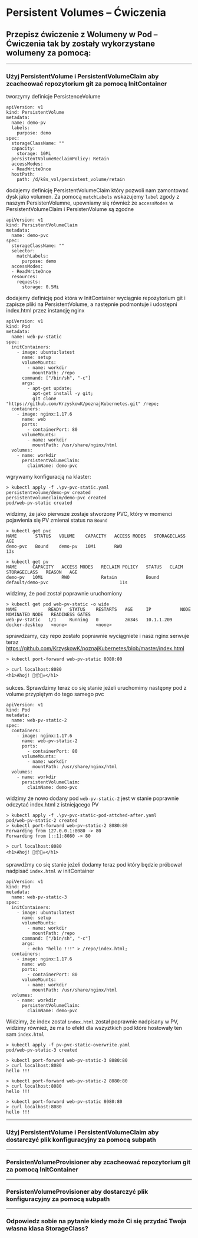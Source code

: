 
# Persistent Volumes – Ćwiczenia

## Przepisz ćwiczenie z Wolumeny w Pod – Ćwiczenia tak by zostały wykorzystane wolumeny za pomocą:

---

### Użyj PersistentVolume i PersistentVolumeClaim aby zcacheować repozytorium git za pomocą InitContainer

tworzymy definicje PersistenceVolume
```
apiVersion: v1
kind: PersistentVolume
metadata:
  name: demo-pv
  labels:
    purpose: demo
spec:
  storageClassName: ""
  capacity:
    storage: 10Mi
  persistentVolumeReclaimPolicy: Retain
  accessModes:
  - ReadWriteOnce
  hostPath:
    path: /d/k8s_vol/persistent_volume/retain
```
dodajemy definicję PersistentVolumeClaim który pozwoli nam zamontować dysk jako volumen. 
Za pomocą `matchLabels` wskazujemy `label` zgody z naszym PersistenVolumne, upewniamy się również że `accessModes` w PersistentVolumeClaim i PersistenVolume są zgodne
```
apiVersion: v1
kind: PersistentVolumeClaim
metadata:
  name: demo-pvc
spec:
  storageClassName: ""
  selector:
    matchLabels:
      purpose: demo
  accessModes:
  - ReadWriteOnce
  resources:
    requests:
      storage: 0.5Mi
```
dodajemy definicję pod która w InitContainer wyciągnie repozytorium git i zapisze pliki na PersistentVolume, a następnie podmontuje i udostępni index.html przez instancję nginx
```
apiVersion: v1
kind: Pod
metadata:
  name: web-pv-static
spec:
  initContainers:
    - image: ubuntu:latest
      name: setup
      volumeMounts:
        - name: workdir
          mountPath: /repo
      command: ["/bin/sh", "-c"]
      args:
        - apt-get update;
          apt-get install -y git;
          git clone "https://github.com/KrzyskowK/poznajKubernetes.git" /repo;
  containers:
    - image: nginx:1.17.6
      name: web
      ports:
        - containerPort: 80
      volumeMounts:
        - name: workdir
          mountPath: /usr/share/nginx/html
  volumes:
    - name: workdir
      persistentVolumeClaim:
        claimName: demo-pvc
```
wgrywamy konfiguracją na klaster:
```
> kubectl apply -f .\pv-pvc-static.yaml
persistentvolume/demo-pv created
persistentvolumeclaim/demo-pvc created
pod/web-pv-static created
```
widzimy, że jako pierwsze zostaje stworzony PVC, który w momenci pojawienia się PV zmienai status na `Bound`
```
> kubectl get pvc
NAME       STATUS   VOLUME    CAPACITY   ACCESS MODES   STORAGECLASS   AGE
demo-pvc   Bound    demo-pv   10Mi       RWO                           13s

> kubectl get pv
NAME      CAPACITY   ACCESS MODES   RECLAIM POLICY   STATUS   CLAIM              STORAGECLASS   REASON   AGE
demo-pv   10Mi       RWO            Retain           Bound    default/demo-pvc                           11s
```
widzimy, że pod został poprawnie uruchomiony
```
> kubectl get pod web-pv-static -o wide
NAME            READY   STATUS    RESTARTS   AGE     IP           NODE             NOMINATED NODE   READINESS GATES
web-pv-static   1/1     Running   0          2m34s   10.1.1.209   docker-desktop   <none>           <none>
```
sprawdzamy, czy repo zostało poprawnie wyciągniete i nasz nginx serwuje teraz https://github.com/KrzyskowK/poznajKubernetes/blob/master/index.html
```
> kubectl port-forward web-pv-static 8080:80

> curl localhost:8080
<h1>Ahoj! 🚢📦🏴‍☠️</h1>
```
sukces. Sprawdzimy teraz co się stanie jeżeli uruchomimy następny pod z volume przypiętym do tego samego pvc
```
apiVersion: v1
kind: Pod
metadata:
  name: web-pv-static-2
spec:
  containers:
    - image: nginx:1.17.6
      name: web-pv-static-2
      ports:
        - containerPort: 80
      volumeMounts:
        - name: workdir
          mountPath: /usr/share/nginx/html
  volumes:
    - name: workdir
      persistentVolumeClaim:
        claimName: demo-pvc
```
widzimy że nowo dodany pod `web-pv-static-2` jest w stanie poprawnie odczytać index.html z istniejącego PV
```
> kubectl apply -f .\pv-pvc-static-pod-attched-after.yaml
pod/web-pv-static-2 created
> kubectl port-forward web-pv-static-2 8080:80
Forwarding from 127.0.0.1:8080 -> 80
Forwarding from [::1]:8080 -> 80

> curl localhost:8080
<h1>Ahoj! 🚢📦🏴‍☠️</h1>
```
sprawdźmy co się stanie jeżeli dodamy teraz pod który będzie próbował nadpisać `index.html` w initContainer
```
apiVersion: v1
kind: Pod
metadata:
  name: web-pv-static-3
spec:
  initContainers:
    - image: ubuntu:latest
      name: setup
      volumeMounts:
        - name: workdir
          mountPath: /repo
      command: ["/bin/sh", "-c"]
      args:
        - echo "hello !!!" > /repo/index.html;
  containers:
    - image: nginx:1.17.6
      name: web
      ports:
        - containerPort: 80
      volumeMounts:
        - name: workdir
          mountPath: /usr/share/nginx/html
  volumes:
    - name: workdir
      persistentVolumeClaim:
        claimName: demo-pvc
```
Widzimy, że index został `index.html` został poprawnie nadpisany w PV, widzimy również, że ma to efekt dla wszyztkich pod które hostowały ten sam `index.html`
```
> kubectl apply -f pv-pvc-static-overwrite.yaml
pod/web-pv-static-3 created

> kubectl port-forward web-pv-static-3 8080:80
> curl localhost:8080
hello !!!

> kubectl port-forward web-pv-static-2 8080:80
> curl localhost:8080
hello !!!

> kubectl port-forward web-pv-static 8080:80
> curl localhost:8080
hello !!!
```
---

### Użyj PersistentVolume i PersistentVolumeClaim aby dostarczyć plik konfiguracyjny za pomocą subpath

---

### PersistenVolumeProvisioner aby zcacheować repozytorium git za pomocą InitContainer

---

### PersistenVolumeProvisioner aby dostarczyć plik konfiguracyjny za pomocą subpath

---

### Odpowiedz sobie na pytanie kiedy może Ci się przydać Twoja własna klasa StorageClass?